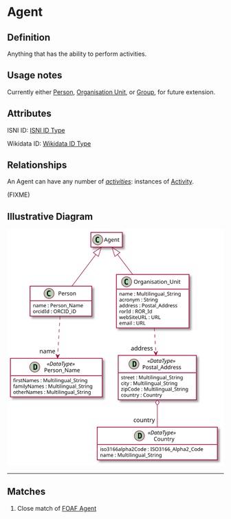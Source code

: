 # Agent

## Definition

Anything that has the ability to perform activities.

## Usage notes

Currently either [Person](../entities/Person.md), 
[Organisation Unit](../entities/Organisation_Unit.md),
or [Group](../entities/Group.md),
for future extension.

## Attributes

ISNI ID: [ISNI ID Type](../datatypes/ISNI_ID.md)

Wikidata ID: [Wikidata ID Type](../datatypes/Wikidata_ID.md)

## Relationships

<a name="relc4c92595-4f3d-43a3-8041-fd86fface421">An Agent can have any number of *[activities](Activity.md#user-content-relc4c92595-4f3d-43a3-8041-fd86fface421)*: instances of [Activity](Activity.md).</a>

(FIXME)

## Illustrative Diagram

![The Agent diagram](../diagrams/agent.svg)

---
## Matches
1. Close match of [FOAF Agent](http://xmlns.com/foaf/spec/#term_Agent) 
